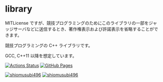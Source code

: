 # library

MITLicense ですが、競技プログラミングのためにこのライブラリの一部をジャッジサーバなどに送信するとき、著作権表示および許諾表示を省略することができます。

競技プログラミングの C++ ライブラリです。

GCC, C++11 以降を想定しています。

[![Actions Status](https://github.com/shiomusubi496/library/workflows/verify/badge.svg)](https://github.com/shiomusubi496/library/actions)
[![GitHub Pages](https://img.shields.io/static/v1?label=GitHub+Pages&message=+&color=brightgreen&logo=github)](https://shiomusubi496.github.io/library/)

[![shiomusubi496](https://img.shields.io/endpoint?url=https%3A%2F%2Fatcoder-badges.now.sh%2Fapi%2Fatcoder%2Fjson%2Fshiomusubi496)](https://atcoder.jp/users/shiomusubi496)
[![shiomusubi496](https://img.shields.io/endpoint?url=https%3A%2F%2Fatcoder-badges.now.sh%2Fapi%2Fcodeforces%2Fjson%2Fshiomusubi496)](https://codeforces.com/profile/shiomusubi496)
